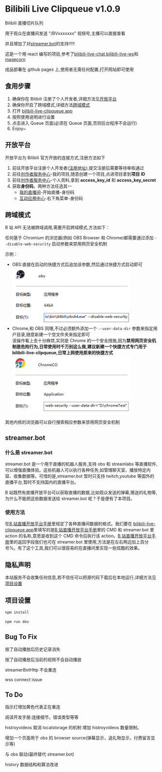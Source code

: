# Bilibili Live Clipqueue v1.0.9

Bilibili 直播切片队列

用于观众在直播间发送 "/BVxxxxxxx" 视频号,主播可以直接查看

并且增加了对[streamer.bot](https://streamer.bot/)的支持!!!!!

这是一个用 react 编写的项目,参考了[bilibili-live-chat](https://github.com/Tsuk1ko/bilibili-live-chat),[bilibili-live-ws](https://github.com/simon300000/bilibili-live-ws)和[magecorn](https://bilicover.magecorn.com/)

成品部署在 github pages 上,使用者无需任何配置,打开网站即可使用

## 食用步骤

1. 确保你在 Bilibili 注册了个人开发者,详细方法见[开放平台](#开放平台)
2. 确保你开启了跨域模式,详细方法[跨域模式](#跨域模式)
3. 打开 [bilibili-live-clipqueue app](https://fedoraiver.github.io/bilibili-live-clipqueue)
4. 按照使用说明进行设置
5. 点击进入 Queue 页面(必须在 Queue 页面,否则后台程序不会运行)
6. Enjoy~

## 开放平台

开放平台为 Bilibili 官方开放的连接方式,注册方法如下

1. 前往开放平台注册个人开发者([注册地址](https://open-live.bilibili.com/open-register-form/personal)),提交注册后需要等待审核通过
2. 前往[创作者服务中心](https://open-live.bilibili.com/open-manage)-我的项目,随意创建一个项目,点进项目拿到**项目 ID**
3. 前往[创作者服务中心](https://open-live.bilibili.com/open-manage)-个人资料,拿到 **access_key_id** 和 **access_key_secret**
4. 获取**身份码**，两种方法任选其一
   - [我的直播间](https://link.bilibili.com/p/center/index/#/my-room/start-live)-开始直播-身份码
   - [互动应用中心](https://play-live.bilibili.com/)-右下角菜单-身份码

## 跨域模式

B 站 API 无法被跨域调用,需要开启跨域模式,方法如下：

任何基于 Chromium 的浏览器(例如 OBS Browser 和 Chrome)都需要通过添加 `--disable-web-security` 启动参数来禁用网页安全机制

示例：

- OBS:直接在启动的快捷方式后追加该参数,然后通过快捷方式启动即可  
  ![obs](./public/assets/obs.png)
- Chrome,和 OBS 同理,不过必须额外添加一个 `--user-data-dir` 参数来指定用户目录,随意新建一个空文件夹来指定即可  
  该操作看上去十分麻烦,实则是 Chrome 的一个安全措施,因为**禁用网页安全机制是危险行为,日常使用时千万别这么做,建议新建一个快捷方式专门用于 bilibili-live-clipqueue,日常上网使用原来的快捷方式**  
  ![chrome](./public/assets/chrome.png)

其他内核的浏览器可以自行搜索相应参数来禁用网页安全机制

## streamer.bot

### 什么是 streamer.bot

streamer.bot 是一个用于直播的机器人服务,支持 obs 和 streamlabs 等直播软件,可以增强直播体验。这些机器人可以执行各种任务,如管理聊天室、播放特定内容、收集数据等。可惜的是,streamer.bot 暂时只支持 twitch,youtube 等国外的直播平台,暂时不支持国内的直播平台。

B 站既然有直播开放平台可以获取直播的数据,比如观众发送的弹幕,赠送的礼物等,为什么不能把这些数据发送给 streamer.bot 呢？于是便有了本项目。

### 使用方法

在[B 站直播开放平台手册](https://open-live.bilibili.com/document/f9ce25be-312e-1f4a-85fd-fef21f1637f8)里规定了各种直播间数据的格式。我们要在 [bilibili-live-clipqueue app](https://fedoraiver.github.io/bilibili-live-clipqueue)里填写的是[B 站直播开放平台手册](https://open-live.bilibili.com/document/f9ce25be-312e-1f4a-85fd-fef21f1637f8)里的 CMD 和 streamer.bot 里 action 的名称,意思是收到这个 CMD 命令后执行该 action。[B 站直播开放平台手册](https://open-live.bilibili.com/document/f9ce25be-312e-1f4a-85fd-fef21f1637f8)里的返回字段我们也可在 streamer.bot 里使用,方法是在左右两边加上百分号%。有了这个工具,我们可以很容易的在直播间里实现一些炫酷的效果。

## 隐私声明

本站服务不会收集任何信息,若不信任可以把源代码下载后在本地运行,详细方法见[项目设置](#项目设置)

## 项目设置

```bash
npm install
```

```bash
npm run dev
```

## Bug To Fix

按了自动播放后历史记录消失

按了自动播放后当前的视频不会自动播放

streamerBotHttp 不会重连

wss connect issue

## To Do

指示灯增加黄色代表正在重连

阅读开发手册:连接细节，错误类型等等

histroyvideos 取消 localstorage 的机制 增加 histroyvideos 数量限制。

增加一个页面用于 obs 的 browser source(弹幕显示，送礼物显示，付费留言显示等)

与 obs 联动(最终替代 streamer.bot)

history 数据结构和算法改进
